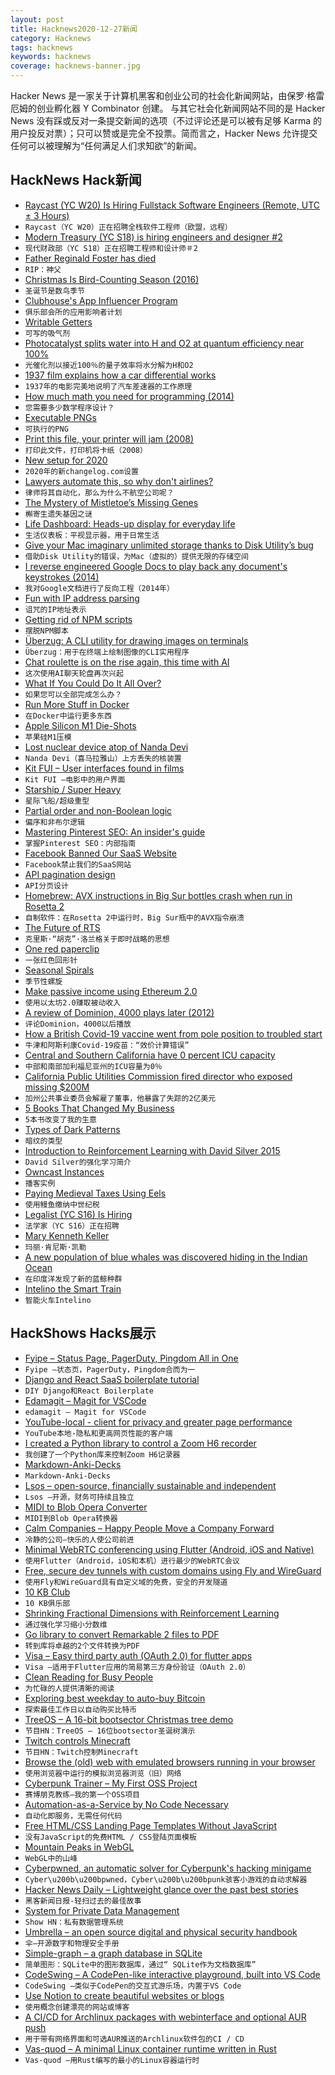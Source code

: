 ```yaml
---
layout: post
title: Hacknews2020-12-27新闻
category: Hacknews
tags: hacknews
keywords: hacknews
coverage: hacknews-banner.jpg
---
```


Hacker News 是一家关于计算机黑客和创业公司的社会化新闻网站，由保罗·格雷厄姆的创业孵化器 Y Combinator 创建。
与其它社会化新闻网站不同的是 Hacker News 没有踩或反对一条提交新闻的选项（不过评论还是可以被有足够 Karma 的用户投反对票）；只可以赞或是完全不投票。简而言之，Hacker News 允许提交任何可以被理解为“任何满足人们求知欲”的新闻。

## HackNews Hack新闻


- [Raycast (YC W20) Is Hiring Fullstack Software Engineers (Remote, UTC ± 3 Hours)](https://raycast.com/jobs/software-engineer-fullstack)
- `Raycast（YC W20）正在招聘全栈软件工程师（欧盟，远程）`
- [Modern Treasury (YC S18) is hiring engineers and designer #2](https://angel.co/company/moderntreasury)
- `现代财政部（YC S18）正在招聘工程师和设计师＃2`
- [Father Reginald Foster has died](https://theoldie.co.uk/blog/the-popes-latin-teacher)
- `RIP：神父`
- [Christmas Is Bird-Counting Season (2016)](https://fivethirtyeight.com/features/christmas-is-bird-counting-season-for-60000-americans/)
- `圣诞节是数鸟季节`
- [Clubhouse's App Influencer Program](https://www.nytimes.com/2020/12/23/style/clubhouse-app-influencers.html)
- `俱乐部会所的应用影响者计划`
- [Writable Getters](https://lea.verou.me/2020/12/writable-getters/)
- `可写的吸气剂`
- [Photocatalyst splits water into H and O2 at quantum efficiency near 100%](https://fuelcellsworks.com/news/photocatalyst-that-can-split-water-into-hydrogen-and-oxygen-at-a-quantum-efficiency-close-to-100/)
- `光催化剂以接近100％的量子效率将水分解为H和O2`
- [1937 film explains how a car differential works](https://www.roadandtrack.com/car-culture/classic-cars/a25833/1937-film-perfectly-explains-how-a-car-differential-works/)
- `1937年的电影完美地说明了汽车差速器的工作原理`
- [How much math you need for programming (2014)](https://lispmachine.wordpress.com/2014/12/05/how-much-math-you-need-for-programming/)
- `您需要多少数学程序设计？ `
- [Executable PNGs](https://djharper.dev/post/2020/12/26/executable-pngs/)
- `可执行的PNG`
- [Print this file, your printer will jam (2008)](https://nedbatchelder.com/blog/200811/print_this_file_your_printer_will_jam.html)
- `打印此文件，打印机将卡纸（2008）`
- [New setup for 2020](https://changelog.com/posts/the-new-changelog-setup-for-2020)
- `2020年的新changelog.com设置`
- [Lawyers automate this, so why don't airlines?](https://leejo.github.io/2020/12/26/EZY1952/)
- `律师将其自动化，那么为什么不航空公司呢？`
- [The Mystery of Mistletoe’s Missing Genes](http://abstractions.nautil.us/article/656/the-mystery-of-mistletoes-missing-genes)
- `槲寄生遗失基因之谜`
- [Life Dashboard: Heads-up display for everyday life](https://github.com/davidhampgonsalves/life-dashboard)
- `生活仪表板：平视显示器，用于日常生活`
- [Give your Mac imaginary unlimited storage thanks to Disk Utility’s bug](https://eclecticlight.co/2020/12/26/give-your-mac-imaginary-unlimited-storage-thanks-to-disk-utilitys-bug/)
- `借助Disk Utility的错误，为Mac（虚拟的）提供无限的存储空间`
- [I reverse engineered Google Docs to play back any document's keystrokes (2014)](http://features.jsomers.net/how-i-reverse-engineered-google-docs/)
- `我对Google文档进行了反向工程（2014年）`
- [Fun with IP address parsing](https://blog.dave.tf/post/ip-addr-parsing/)
- `诅咒的IP地址表示`
- [Getting rid of NPM scripts](https://blog.uidrafter.com/engineering/getting-rid-of-npm-scripts)
- `摆脱NPM脚本`
- [Überzug: A CLI utility for drawing images on terminals](https://github.com/seebye/ueberzug)
- `Überzug：用于在终端上绘制图像的CLI实用程序`
- [Chat roulette is on the rise again, this time with AI](https://www.wired.com/story/chatroulette-rise-again-help-ai/)
- `这次使用AI聊天轮盘再次兴起`
- [What If You Could Do It All Over?](https://www.newyorker.com/magazine/2020/12/21/what-if-you-could-do-it-all-over)
- `如果您可以全部完成怎么办？`
- [Run More Stuff in Docker](https://jonathan.bergknoff.com/journal/run-more-stuff-in-docker/)
- `在Docker中运行更多东西`
- [Apple Silicon M1 Die-Shots](https://www.techinsights.com/blog/two-new-apple-socs-two-market-events-apple-a14-and-m1)
- `苹果硅M1压模`
- [Lost nuclear device atop of Nanda Devi](https://www.livehistoryindia.com/cover-story/2020/09/18/nanda-devi-nuclear-device)
- `Nanda Devi（喜马拉雅山）上方丢失的核装置`
- [Kit FUI – User interfaces found in films](https://www.saji8k.com/kit-fui/)
- `Kit FUI –电影中的用户界面`
- [Starship / Super Heavy](https://www.faa.gov/space/stakeholder_engagement/spacex_starship/starship_super_heavy/)
- `星际飞船/超级重型`
- [Partial order and non-Boolean logic](https://wordsandbuttons.online/partial_order_and_non_boolean_logic.html)
- `偏序和非布尔逻辑`
- [Mastering Pinterest SEO: An insider's guide](https://blog.aesthetic.com/blog/pinterest-guide/)
- `掌握Pinterest SEO：内部指南`
- [Facebook Banned Our SaaS Website](https://www.jitbit.com/alexblog/295-facebook-banned-our-saas-website/)
- `Facebook禁止我们的SaaS网站`
- [API pagination design](https://solovyov.net/blog/2020/api-pagination-design/)
- `API分页设计`
- [Homebrew: AVX instructions in Big Sur bottles crash when run in Rosetta 2](https://github.com/Homebrew/homebrew-core/issues/67713)
- `自制软件：在Rosetta 2中运行时，Big Sur瓶中的AVX指令崩溃`
- [The Future of RTS](https://docs.google.com/document/d/1RIAmHaInU_tb-Xv9EMZ6SP2zLE50t91zI2ThINwCHHo/edit)
- `克里斯·“胡克”·洛兰格关于即时战略的思想`
- [One red paperclip](https://en.wikipedia.org/wiki/One_red_paperclip)
- `一张红色回形针`
- [Seasonal Spirals](https://observablehq.com/@yurivish/seasonal-spirals)
- `季节性螺旋`
- [Make passive income using Ethereum 2.0](https://sagivo.com/crypto/2020/12/26/Etherum2.0.html)
- `使用以太坊2.0赚取被动收入`
- [A review of Dominion, 4000 plays later (2012)](https://dominionstrategy.com/2012/05/29/dominionreview/)
- `评论Dominion，4000以后播放`
- [How a British Covid-19 vaccine went from pole position to troubled start](https://www.reuters.com/article/us-health-coronavirus-britain-vaccine-sp-idUKKBN28Y0XU)
- `牛津和阿斯利康Covid-19疫苗：“效价计算错误”`
- [Central and Southern California have 0 percent ICU capacity](https://www.nytimes.com/2020/12/26/world/central-and-southern-california-icu-capacity.html)
- `中部和南部加利福尼亚州的ICU容量为0％`
- [California Public Utilities Commission fired director who exposed missing $200M](https://www.propublica.org/article/she-noticed-200-million-missing-then-she-was-fired)
- `加州公共事业委员会解雇了董事，他暴露了失踪的2亿美元`
- [5 Books That Changed My Business](https://capitalandgrowth.org/answers/Article/3516328/5-Books-That-Changed-My-Business)
- `5本书改变了我的生意`
- [Types of Dark Patterns](https://darkpatterns.org/types-of-dark-pattern.html)
- `暗纹的类型`
- [Introduction to Reinforcement Learning with David Silver 2015](https://deepmind.com/learning-resources/-introduction-reinforcement-learning-david-silver)
- `David Silver的强化学习简介`
- [Owncast Instances](https://directory.owncast.online/)
- `播客实例`
- [Paying Medieval Taxes Using Eels](https://historiacartarum.org/eel-rents-project/)
- `使用鳗鱼缴纳中世纪税`
- [Legalist (YC S16) Is Hiring](https://www.workatastartup.com/jobs/41335)
- `法学家（YC S16）正在招聘`
- [Mary Kenneth Keller](https://en.wikipedia.org/wiki/Mary_Kenneth_Keller)
- `玛丽·肯尼斯·凯勒`
- [A new population of blue whales was discovered hiding in the Indian Ocean](https://www.nytimes.com/2020/12/23/science/blue-whales-indian-ocean.html)
- `在印度洋发现了新的蓝鲸种群`
- [Intelino the Smart Train](https://intelino.com/)
- `智能火车Intelino`


## HackShows Hacks展示

- [ Fyipe – Status Page, PagerDuty, Pingdom All in One](https://fyipe.com/)
- `Fyipe –状态页，PagerDuty，Pingdom合而为一`
- [ Django and React SaaS boilerplate tutorial](https://github.com/saasitive/django-react-boilerplate)
- `DIY Django和React Boilerplate`
- [ Edamagit – Magit for VSCode](https://github.com/kahole/edamagit)
- `edamagit – Magit for VSCode`
- [ YouTube-local - client for privacy and greater page performance](https://github.com/user234683/youtube-local)
- `YouTube本地-隐私和更高网页性能的客户端`
- [ I created a Python library to control a Zoom H6 recorder](https://github.com/mattogodoy/h6)
- `我创建了一个Python库来控制Zoom H6记录器`
- [ Markdown-Anki-Decks](https://github.com/lukesmurray/markdown-anki-decks)
- `Markdown-Anki-Decks`
- [ Lsos – open-source, financially sustainable and independent](https://lsos.org/)
- `Lsos –开源，财务可持续且独立`
- [ MIDI to Blob Opera Converter](https://github.com/OverlappingElvis/blob-opera-midi)
- `MIDI到Blob Opera转换器`
- [ Calm Companies – Happy People Move a Company Forward](https://wearecalmcompanies.com)
- `冷静的公司–快乐的人使公司前进`
- [ Minimal WebRTC conferencing using Flutter (Android, iOS and Native)](https://github.com/pion/example-webrtc-applications/tree/master/sfu-ws)
- `使用Flutter（Android，iOS和本机）进行最少的WebRTC会议`
- [ Free, secure dev tunnels with custom domains using Fly and WireGuard](https://github.com/LukeLambert/fly-dev-tunnel)
- `使用Fly和WireGuard具有自定义域的免费，安全的开发隧道`
- [ 10 KB Club](https://10kbclub.com/)
- `10 KB俱乐部`
- [ Shrinking Fractional Dimensions with Reinforcement Learning](https://github.com/sgillen/fractal_rl)
- `通过强化学习缩小分数维`
- [ Go library to convert Remarkable 2 files to PDF](https://github.com/poundifdef/go-remarkable2pdf)
- `转到库将卓越的2个文件转换为PDF`
- [ Visa – Easy third party auth (OAuth 2.0) for flutter apps](https://github.com/e-oj/visa)
- `Visa –适用于Flutter应用的简易第三方身份验证（OAuth 2.0）`
- [ Clean Reading for Busy People](https://pipecontent.com/)
- `为忙碌的人提供清晰的阅读`
- [ Exploring best weekday to auto-buy Bitcoin](https://github.com/berkserbet/bitcoin-autobuy-weekday-comparison/blob/main/comparison.ipynb)
- `探索最佳工作日以自动购买比特币`
- [ TreeOS – A 16-bit bootsector Christmas tree demo](https://github.com/cfallin/treeos)
- `节目HN：TreeOS – 16位bootsector圣诞树演示`
- [ Twitch controls Minecraft](https://github.com/braydo25/TwitchControlsMinecraft)
- `节目HN：Twitch控制Minecraft`
- [ Browse the (old) web with emulated browsers running in your browser](https://oldweb.today/)
- `使用浏览器中运行的模拟浏览器浏览（旧）网络`
- [ Cyberpunk Trainer – My First OSS Project](item?id=25532366)
- `赛博朋克教练–我的第一个OSS项目`
- [ Automation-as-a-Service by No Code Necessary](https://nocodenecessary.co/)
- `自动化即服务，无需任何代码`
- [ Free HTML/CSS Landing Page Templates Without JavaScript](https://uisual.com)
- `没有JavaScript的免费HTML / CSS登陆页面模板`
- [ Mountain Peaks in WebGL](https://felixpalmer.github.io/peaks-of-austria/)
- `WebGL中的山峰`
- [ Cyberpwned, an automatic solver for Cyberpunk's hacking minigame](https://github.com/nicolas-siplis/cyberpwned)
- `Cyber\u200b\u200bpwned，Cyber\u200b\u200bpunk骇客小游戏的自动求解器`
- [ Hacker News Daily – Lightweight glance over the past best stories](https://lopespm.github.io/hackernews-daily)
- `黑客新闻日报-轻扫过去的最佳故事`
- [ System for Private Data Management](https://github.com/Volmarg/personal-management-system)
- `Show HN：私有数据管理系统`
- [ Umbrella – an open source digital and physical security handbook](https://umbrella.secfirst.org)
- `伞–开源数字和物理安全手册`
- [ Simple-graph – a graph database in SQLite](https://github.com/dpapathanasiou/simple-graph)
- `简单图形：SQLite中的图形数据库，通过“ SQLite作为文档数据库”`
- [ CodeSwing – A CodePen-like interactive playground, built into VS Code](https://github.com/codespaces-contrib/codeswing)
- `CodeSwing –类似于CodePen的交互式游乐场，内置于VS Code`
- [ Use Notion to create beautiful websites or blogs](https://notelet.so)
- `使用概念创建漂亮的网站或博客`
- [ A CI/CD for Archlinux packages with webinterface and optional AUR push](https://github.com/bionade24/abs_cd)
- `用于带有网络界面和可选AUR推送的Archlinux软件包的CI / CD`
- [ Vas-quod – A minimal Linux container runtime written in Rust](https://github.com/flouthoc/vas-quod)
- `Vas-quod –用Rust编写的最小的Linux容器运行时`


